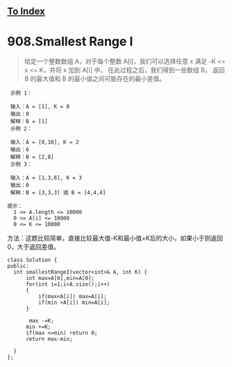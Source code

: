 [To Index](/index.md)
---
# 908.Smallest Range I

> 给定一个整数数组 A，对于每个整数 A[i]，我们可以选择任意 x 满足 -K <= x <= K，并将 x 加到 A[i] 中。
在此过程之后，我们得到一些数组 B。
返回 B 的最大值和 B 的最小值之间可能存在的最小差值。

 
```
 示例 1：

 输入：A = [1], K = 0
 输出：0
 解释：B = [1]
 示例 2：

 输入：A = [0,10], K = 2
 输出：6
 解释：B = [2,8]
 示例 3：

 输入：A = [1,3,6], K = 3
 输出：0
 解释：B = [3,3,3] 或 B = [4,4,4]

提示：
  1 <= A.length <= 10000
  0 <= A[i] <= 10000
  0 <= K <= 10000
```
方法：这题比较简单，直接比较最大值-K和最小值+K后的大小，如果小于则返回0，大于返回差值。

  ```
class Solution {
public:
    int smallestRangeI(vector<int>& A, int K) {
        int max=A[0],min=A[0];
        for(int i=1;i<A.size();i++)
        {
            if(max<A[i]) max=A[i];
            if(min >A[i]) min=A[i];
        }
 
         max -=K;
        min +=K;
        if(max <=min) return 0;
        return max-min;
        
    }
};
  ```
